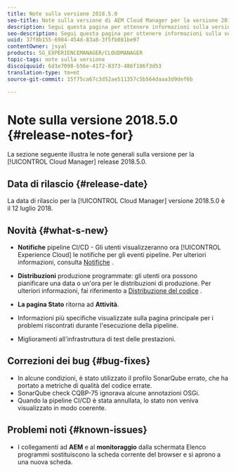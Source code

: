 ```yaml
---
title: Note sulla versione 2018.5.0
seo-title: Note sulla versione di AEM Cloud Manager per la versione 2018.5.0
description: Segui questa pagina per ottenere informazioni sulla versione 2018.5.0 di Cloud Manager.
seo-description: Segui questa pagina per ottenere informazioni sulla versione 2018.5.0 di AEM Cloud Manager.
uuid: 37f8b155-6984-454d-83a8-3f5fb081be97
contentOwner: jsyal
products: SG_EXPERIENCEMANAGER/CLOUDMANAGER
topic-tags: note sulla versione
discoiquuid: 6d1e7098-b56e-4172-8373-486f186f3d53
translation-type: tm+mt
source-git-commit: 15f75ca67c3d52ae511357c5b564daaa3d9def6b

---
```



# Note sulla versione 2018.5.0 {#release-notes-for}

La sezione seguente illustra le note generali sulla versione per la [!UICONTROL Cloud Manager] release 2018.5.0.

## Data di rilascio {#release-date}

La data di rilascio per la [!UICONTROL Cloud Manager] versione 2018.5.0 è il 12 luglio 2018.

## Novità {#what-s-new}

* **Notifiche** pipeline CI/CD - Gli utenti visualizzeranno ora [!UICONTROL Experience Cloud] le notifiche per gli eventi pipeline. Per ulteriori informazioni, consulta [Notifiche](notifications.md) .

* **Distribuzioni** produzione programmate: gli utenti ora possono pianificare una data o un'ora per le distribuzioni di produzione. Per ulteriori informazioni, fai riferimento a [Distribuzione del codice](deploying-code.md) .

* **La pagina Stato** ritorna ad **Attività**.

* Informazioni più specifiche visualizzate sulla pagina principale per i problemi riscontrati durante l'esecuzione della pipeline.
* Miglioramenti all'infrastruttura di test delle prestazioni.

## Correzioni dei bug {#bug-fixes}

* In alcune condizioni, è stato utilizzato il profilo SonarQube errato, che ha portato a metriche di qualità del codice errate.
* SonarQube check CQBP-75 ignorava alcune annotazioni OSGi.
* Quando la pipeline CI/CD è stata annullata, lo stato non veniva visualizzato in modo coerente.

## Problemi noti {#known-issues}

* I collegamenti ad **AEM** e al **monitoraggio** dalla schermata Elenco programmi sostituiscono la scheda corrente del browser e si aprono a una nuova scheda.

